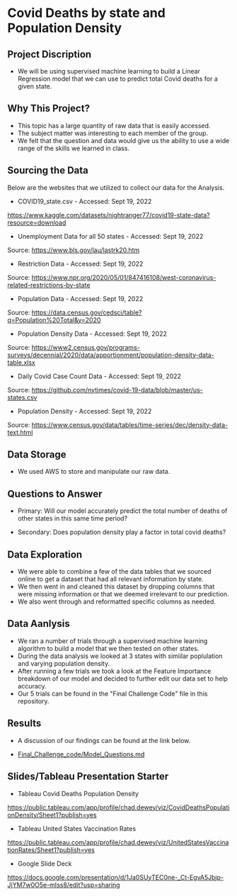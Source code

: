 # Covid Deaths by state and Population Density

## Project Discription
- We will be using supervised machine learning to build a Linear Regression model that we can use to predict total 
Covid deaths for a given state.

## Why This Project?
- This topic has a large quantity of raw data that is easily accessed.
- The subject matter was interesting to each member of the group.
- We felt that the question and data would give us the ability to use a wide range of the skills we learned in class.

## Sourcing the Data
Below are the websites that we utilized to collect our data for the Analysis.

- COVID19_state.csv - Accessed: Sept 19, 2022

 https://www.kaggle.com/datasets/nightranger77/covid19-state-data?resource=download
 

- Unemployment Data for all 50 states - Accessed: Sept 19, 2022

Source: https://www.bls.gov/lau/lastrk20.htm


- Restriction Data - Accessed: Sept 19, 2022

Source: https://www.npr.org/2020/05/01/847416108/west-coronavirus-related-restrictions-by-state


- Population Data - Accessed: Sept 19, 2022

Source: https://data.census.gov/cedsci/table?q=Population%20Total&y=2020


- Population Density Data - Accessed: Sept 19, 2022

Source: https://www2.census.gov/programs-surveys/decennial/2020/data/apportionment/population-density-data-table.xlsx


- Daily Covid Case Count Data - Accessed: Sept 19, 2022

Source: https://github.com/nytimes/covid-19-data/blob/master/us-states.csv


- Population Density - Accessed: Sept 19, 2022

Source: https://www.census.gov/data/tables/time-series/dec/density-data-text.html


## Data Storage
- We used AWS to store and manipulate our raw data.

## Questions to Answer

- Primary: Will our model accurately predict the total number of deaths of other states in this same time period?

- Secondary: Does population density play a factor in total covid deaths?

## Data Exploration
- We were able to combine a few of the data tables that we sourced online to get a dataset that had all relevant information by state.
- We then went in and cleaned this dataset by dropping columns that were missing information or that we deemed irrelevant to our prediction.
- We also went through and reformatted specific columns as needed.

## Data Aanlysis
- We ran a number of trials through a supervised machine learning algorithm to build a model that we then tested on other states.
- During the data analysis we looked at 3 states with simiilar poplulation and varying population density.
- After running a few trials we took a look at the Feature Importance breakdown of our model and decided to further edit our data set to help accuracy.
- Our 5 trials can be found in the "Final Challenge Code" file in this repository.

## Results

- A discussion of our findings can be found at the link below.

- [Final_Challenge_code/Model_Questions.md](https://github.com/Sdcantwell3/Covid_deaths_pop_density/blob/899174348303250e541002643f6188b50ccae69b/Final_Challenge_code/Model_Questions.md)

## Slides/Tableau Presentation Starter

- Tableau Covid Deaths Population Density

https://public.tableau.com/app/profile/chad.dewey/viz/CovidDeathsPopulationDensity/Sheet1?publish=yes 

- Tableau United States Vaccination Rates

https://public.tableau.com/app/profile/chad.dewey/viz/UnitedStatesVaccinationRates/Sheet1?publish=yes 

- Google Slide Deck

https://docs.google.com/presentation/d/1Ja0SUyTEC0ne-_Ct-EgvA5Jbjp-JjYM7w0O5e-mIss8/edit?usp=sharing


